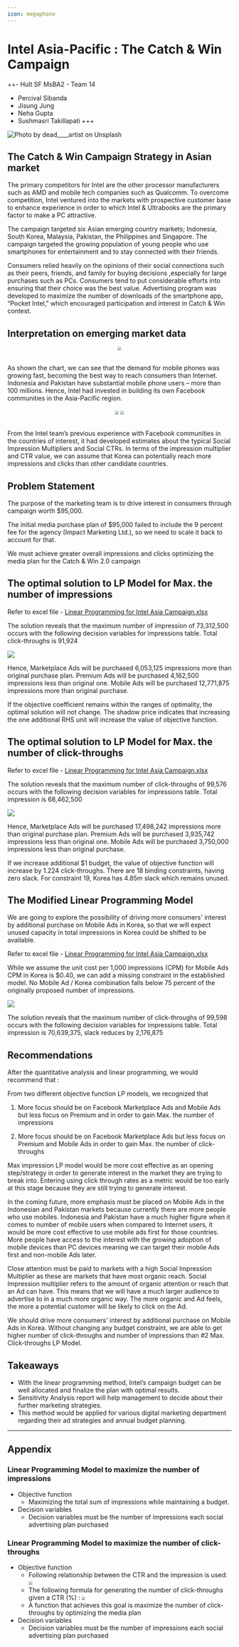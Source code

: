 ```yaml
---
icon: megaphone
---
```


# Intel Asia-Pacific : The Catch & Win Campaign

++- Hult SF MsBA2 - Team 14 
- Percival Sibanda
- Jisung Jung
- Neha Gupta
- Sushmasri Takillapati
+++

![Photo by dead____artist on Unsplash](images/asia-map.jpg)

## The Catch & Win Campaign Strategy in Asian market

The primary competitors for Intel are the other processor manufacturers such as AMD and mobile tech companies such as Qualcomm. To overcome competition, Intel ventured into the markets with prospective customer base to enhance experience in order to which Intel & Ultrabooks are the primary factor to make a PC attractive.

The campaign targeted six Asian emerging country markets; Indonesia, South Korea, Malaysia, Pakistan, the Philippines and Singapore. The campaign targeted the growing population of young people who use smartphones for entertainment and to stay connected with their friends.

Consumers relied heavily on the opinions of their social connections such as their peers, friends, and family for buying decisions ,especially for large purchases such as PCs. Consumers tend to put considerable efforts into ensuring that their choice was the best value.  Advertising program was developed to maximize the number of downloads of the smartphone app, “Pocket Intel,” which encouraged participation and interest in Catch & Win contest. 

## Interpretation on emerging market data

<center>
<img src="images/Emerging-market-data-1.png" style="zoom:50%;">
</center> <br>

As shown the chart, we can see that the demand for mobile phones was growing fast, becoming the best way to reach consumers than Internet. Indonesia and Pakistan have substantial mobile phone users – more than 100 millions. Hence, Intel had invested in building its own Facebook communities in the Asia-Pacific region. 

<center>
<img src="images/Emerging-market-data-2.png" style="zoom:50%;">
<img src="images/Emerging-market-data-3.png" style="zoom:50%;">
</center> <br>

From the Intel team’s previous experience with Facebook communities in the countries of interest, it had developed estimates about the typical Social Impression Multipliers and Social CTRs. In terms of the impression multiplier and CTR value, we can assume that Korea can potentially reach more impressions and clicks than other candidate countries.

## Problem Statement

The purpose of the marketing team is to drive interest in consumers through campaign worth $95,000. 

The initial media purchase plan of $95,000 failed to include the 9 percent fee for the agency (Impact Marketing Ltd.), so we need to scale it back to account for that. 

We must achieve greater overall impressions and clicks optimizing the media plan for the Catch & Win 2.0 campaign

## The optimal solution to LP Model for Max. the number of impressions

Refer to excel file - [Linear Programming for Intel Asia Campaign.xlsx](https://drive.google.com/file/d/13RulfGhKKtB1fWLSSFI8TqGMzrC6E2sz/view?usp=sharing)

The solution reveals that the maximum number of impression of 73,312,500 occurs with the following decision variables for impressions table. Total click-throughs is 91,924

![](images\LP-solution-1.png)

Hence, Marketplace Ads will be purchased 6,053,125 impressions more than original purchase plan. Premium Ads will be purchased 4,162,500 impressions less than original one. Mobile Ads will be purchased 12,771,875 impressions more than original purchase. 

If the objective coefficient remains within the ranges of optimality, the optimal solution will not change. The shadow price indicates that increasing the one additional RHS unit will increase the value of objective function. 

## The optimal solution to LP Model for Max. the number of click-throughs

Refer to excel file - [Linear Programming for Intel Asia Campaign.xlsx](https://drive.google.com/file/d/13RulfGhKKtB1fWLSSFI8TqGMzrC6E2sz/view?usp=sharing)

The solution reveals that the maximum number of click-throughs of 99,576 occurs with the following decision variables for impressions table. Total impression is 68,462,500

![](images\LP-solution-2.png)

Hence, Marketplace Ads will be purchased 17,498,242 impressions more than original purchase plan. Premium Ads will be purchased 3,935,742 impressions less than original one. Mobile Ads will be purchased 3,750,000 impressions less than original purchase. 

If we increase additional $1 budget, the value of objective function will increase by 1.224 click-throughs. There are 18 binding constraints, having zero slack. For constraint 19, Korea has 4.85m slack which remains unused.

## The Modified Linear Programming Model 

We are going to explore the possibility of driving more consumers' interest by additional purchase on Mobile Ads in Korea, so that we will expect unused capacity in total impressions in Korea could be shifted to be available. 

Refer to excel file - [Linear Programming for Intel Asia Campaign.xlsx](https://drive.google.com/file/d/13RulfGhKKtB1fWLSSFI8TqGMzrC6E2sz/view?usp=sharing)

While we assume the unit cost per 1,000 impressions (CPM) for Mobile Ads CPM in Korea is $0.40, we can add a missing constraint in the established model. No Mobile Ad / Korea combination falls below 75 percent of the originally proposed number of impressions. 

![](images/LP-solution-3.png)

The solution reveals that the maximum number of click-throughs of 99,598 occurs with the following decision variables for impressions table. Total impression is 70,639,375, slack reduces by 2,176,875

## Recommendations

After the quantitative analysis and linear programming, we would recommend that :

From two different objective function LP models, we recognized that 

1) More focus should be on Facebook Marketplace Ads and Mobile Ads but less focus on Premium and in order to gain Max. the number of impressions

2) More focus should be on Facebook Marketplace Ads but less focus on Premium and Mobile Ads in order to gain Max. the number of click-throughs

Max impression LP model would be more cost effective as an opening step/strategy in order to generate interest in the market they are trying to break into. Entering using click through rates as a metric would be too early at this stage because they are still trying to generate interest. 

In the coming future, more emphasis must be placed on Mobile Ads in the Indonesian and Pakistan markets because currently there are more people who use mobiles. Indonesia and Pakistan have a much higher figure when it comes to number of mobile users when compared to Internet users, it would be more cost effective to use mobile ads first for those countries. More people have access to the interest with the growing adoption of mobile devices than PC devices meaning we can target their mobile Ads first and non-mobile Ads later.

Close attention must be paid to markets with a high Social Impression Multiplier as these are markets that have most organic reach. Social Impression multiplier refers to the amount of organic attention or reach that an Ad can have. This means that we will have a much larger audience to advertise to in a much more organic way. The more organic and Ad feels, the more a potential customer will be likely to click on the Ad.  

We should drive more consumers' interest by additional purchase on Mobile Ads in Korea. Without changing any budget constraint, we are able to get higher number of click-throughs and number of impressions than #2 Max. Click-throughs LP Model. 

## Takeaways

- With the linear programming method, Intel’s campaign budget  can be well allocated and finalize the plan with optimal results.
- Sensitivity Analysis report will help management to decide about their further marketing strategies.
- This method would be applied for various digital marketing department regarding their ad strategies and annual budget planning.

------

## Appendix

### Linear Programming Model to maximize the number of impressions

- Objective function
     - Maximizing the total sum of impressions while maintaining a budget.
- Decision variables
     - Decision variables must be the number of impressions each social advertising plan purchased

### Linear Programming Model to maximize the number of click-throughs

- Objective function
     - Following relationship between the CTR and the impression is used:
       <img src="images/Math-equation-1.png" style="zoom:50%;" />
     - The following formula for generating the number of click-throughs given a CTR (%) : 
       <img src="images/Math-equation-2.png" style="zoom:50%;" />
     - A function that achieves this goal is maximize the number of click-throughs by optimizing the media plan 
- Decision variables 
     - Decision variables must be the number of impressions each social advertising plan purchased

